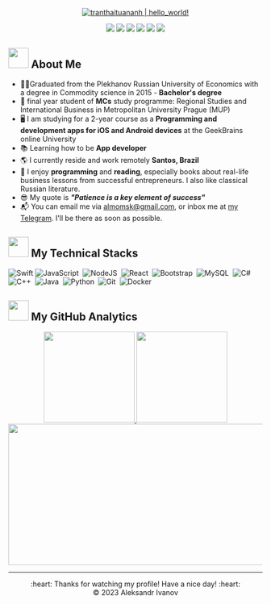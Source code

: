<p align="center">
  <a href="https://github.com/tranthaituananh"><img src="https://readme-typing-svg.herokuapp.com?font=SF+Mono&size=50&duration=2311&pause=500&color=0036FFFF&center=true&vCenter=true&width=700&height=100&lines=%F0%9F%91%8B+Hey+there+!+;My+name's+Aleksandr+Ivanov+;And+nice+to+meet+you+!" alt="tranthaituananh | hello_world!" /></a>
</p> 
<p align="center">
  <a href="https://vercel.com/aleksandr-ivanovs-projects"><img src="https://img.shields.io/badge/Website-23112010?style=for-the-badge&logo=About.me&logoColor=white" /></a>
  <a href="https://www.linkedin.com/in/aleksandr-ivanov-a518ba183/"><img src="https://img.shields.io/badge/LinkedIn-0077B5?style=for-the-badge&logo=linkedin&logoColor=white" /></a>
  <a href="mailto:almomsk@gmail.com"><img src="https://img.shields.io/badge/Gmail-D14836?style=for-the-badge&logo=gmail&logoColor=white" /></a>
  <a href="https://t.me/almo_sonador"><img src="https://img.shields.io/badge/Telegram-2CA5E0?style=for-the-badge&logo=telegram&logoColor=white" /></a>
  <a href="https://leetcode.com/almomsk/"><img src="https://img.shields.io/badge/-LeetCode-FFA116?style=for-the-badge&logo=LeetCode&logoColor=black" /></a>
  <a href="https://www.instagram.com/almomsk"><img src="https://img.shields.io/badge/Instagram-E4405F?style=for-the-badge&logo=instagram&logoColor=white" /></a> 
</p>  

### <h2> <img src="https://raw.githubusercontent.com/nixin72/nixin72/master/wave.gif" width="40px" height="40px"></img> About Me </h2>
- 👨‍🎓Graduated from the Plekhanov Russian University of Economics with a degree in Commodity science in 2015 - **Bachelor's degree**
- :school: final year student of **MCs** study programme: Regional Studies and International Business in Metropolitan University Prague (MUP)
- 🖥️ I am studying for a 2-year course as a **Programming and development apps for iOS and Android devices** at the GeekBrains online University
- :books: Learning how to be **App developer**
- 🌎 I currently reside and work remotely **Santos, Brazil**
- :monocle_face: I enjoy **programming** and **reading**, especially books about real-life business lessons from successful entrepreneurs. I also like classical Russian literature.
- :sunglasses: My quote is ***"Patience is a key element of success"*** 
- :mailbox_with_mail: You can email me via <a href="mailto:almomsk@gmail.com">almomsk@gmail.com</a>, or inbox
me at <a href="https://t.me/almo_sonador"> my Telegram</a>. I'll be there as soon as possible.


### <h2> <img src="https://media2.giphy.com/media/QssGEmpkyEOhBCb7e1/giphy.gif?cid=ecf05e47a0n3gi1bfqntqmob8g9aid1oyj2wr3ds3mg700bl&rid=giphy.gif" width="40px" height="40px"> My Technical Stacks </h2>  
![Swift](https://img.shields.io/badge/swift-F54A2A?style=for-the-badge&logo=swift&logoColor=white)
![JavaScript](https://img.shields.io/badge/JavaScript-%23323330.svg?style=for-the-badge&logo=javascript&logoColor=%23F7DF1E)&nbsp;
![NodeJS](https://img.shields.io/badge/node.js-6DA55F?style=for-the-badge&logo=node.js&logoColor=white)&nbsp;
![React](https://img.shields.io/badge/react-%2320232a.svg?style=for-the-badge&logo=react&logoColor=%2361DAFB)&nbsp;
![Bootstrap](https://img.shields.io/badge/bootstrap-%23563D7C.svg?style=for-the-badge&logo=bootstrap&logoColor=white)&nbsp;
![MySQL](https://img.shields.io/badge/mysql-%2300f.svg?style=for-the-badge&logo=mysql&logoColor=white)&nbsp;
![C#](https://img.shields.io/badge/c%23-%23239120.svg?style=for-the-badge&logo=c-sharp&logoColor=white)&nbsp;
![C++](https://img.shields.io/badge/c++-%2300599C.svg?style=for-the-badge&logo=c%2B%2B&logoColor=white)&nbsp;
![Java](https://img.shields.io/badge/java-%23ED8B00.svg?style=for-the-badge&logo=java&logoColor=white)&nbsp;
![Python](https://img.shields.io/badge/python-3670A0?style=for-the-badge&logo=python&logoColor=ffdd54)&nbsp;
![Git](https://img.shields.io/badge/git-%23F05033.svg?style=for-the-badge&logo=git&logoColor=white)&nbsp;
![Docker](https://img.shields.io/badge/docker-%230db7ed.svg?style=for-the-badge&logo=docker&logoColor=white)&nbsp;

### <h2> <img src="https://media0.giphy.com/media/cNZqrH5IzOG0xrlWks/giphy.gif?cid=ecf05e47map255q427en9uprqc1sb0unjq5k4fnqg5pmhhs4&rid=giphy.gif&ct=s" width="40px" height="40px"> My GitHub Analytics </h2> 
<div align="center">
  <a href="https://github.com/Almomsk">
    <img height="180em" src="https://github-readme-stats-eight-theta.vercel.app/api?username=almomsk&cache_seconds=7200&layout=compact&title_color=ffab91&text_color=80cbc4&bg_color=263238&border_radius=10" />
    <img height="180em" src="https://github-readme-stats-eight-theta.vercel.app/api/top-langs/?username=almomsk&langs_count=8&layout=compact&hide=java&title_color=ffab91&text_color=80cbc4&bg_color=263238&border_radius=10" />
    <img height="280em" width="800em" src="https://fabianocouto-activity-graph.vercel.app/graph/?username=almomsk&theme=material&radius=10" />
  </a>
</div>

---
<div align="center">
  :heart: Thanks for watching my profile! Have a nice day! :heart: <br/>
  &copy; 2023 Aleksandr Ivanov
</div>
